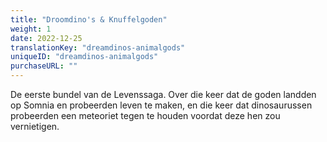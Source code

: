 ```yaml
---
title: "Droomdino's & Knuffelgoden"
weight: 1
date: 2022-12-25
translationKey: "dreamdinos-animalgods"
uniqueID: "dreamdinos-animalgods"
purchaseURL: ""
---
```


De eerste bundel van de Levenssaga. Over die keer dat de goden landden op Somnia en probeerden leven te maken, en die keer dat dinosaurussen probeerden een meteoriet tegen te houden voordat deze hen zou vernietigen.